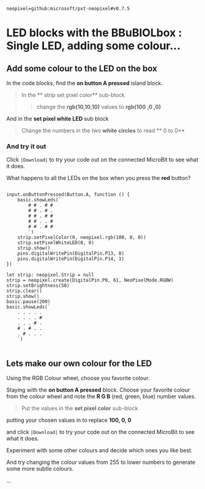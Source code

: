 
```package

neopixel=github:microsoft/pxt-neopixel#v0.7.5

```


# LED blocks with the BBuBIOLbox : Single LED, adding some colour...



## Add some colour to the LED on the box

In the code blocks, find the **on button A pressed** island block.

> In the ** strip set pixel color** sub-block

>> change the **rgb(10,10,10)** values to **rgb(100 ,0 ,0)** 

And in the **set pixel white LED** sub block

> Change the numbers in the two **white circles** to read ** 0 to 0**

### And try it out

Click ``|Download|`` to try your code out on the connected MicroBit
to see what it does.

What happens to all the LEDs on the box when you press the **red** button?



```blocks

input.onButtonPressed(Button.A, function () {
    basic.showLeds(`
        # # . # #
        # # . # .
        # # . # #
        # # . . #
        # # . # #
        `)
    strip.setPixelColor(0, neopixel.rgb(100, 0, 0))
    strip.setPixelWhiteLED(0, 0)
    strip.show()
    pins.digitalWritePin(DigitalPin.P13, 0)
    pins.digitalWritePin(DigitalPin.P14, 1)
})

let strip: neopixel.Strip = null
strip = neopixel.create(DigitalPin.P0, 61, NeoPixelMode.RGBW)
strip.setBrightness(50)
strip.clear()
strip.show()
basic.pause(200)
basic.showLeds(`
    . . . . .
    . . . . #
    . . . # .
    # . # . .
    . # . . .
    `)
    
```

## Lets make our own colour for the LED

Using the RGB Colour wheel, choose you favorite colour.

Staying with the **on button A pressed** block.
Choose your favorite colour from the colour wheel and note the
**R G B** (red, green, blue) number values.

> Put the values in the **set pixel color** sub-block

putting your chosen values in to replace **100, 0, 0**

and click ``|Download|`` to try your code out on the connected MicroBit
to see what it does.

Experiment with some other colours and decide which ones you like best.

And try changing the colour values from 255 to lower numbers
to generate some more subtle colours.


...